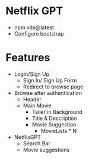 # Netflix GPT

- npm vite@latest
- Configure bootstrap

# Features

- Login/Sign Up
    - Sign In/ Sign Up Form
    - Redirect to browse page
- Browse after authentication
    - Header
    - Main Movie
       - Tailer in Background
       - Title & Description
       - Movie Suggestion
            - MovieLists * N
- NetflixGPT
    - Search Bar  
    - Movie suggestions         